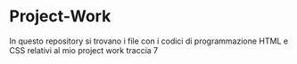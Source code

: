 # Project-Work

In questo repository si trovano i file con i codici di programmazione HTML e CSS relativi al mio project work traccia 7
